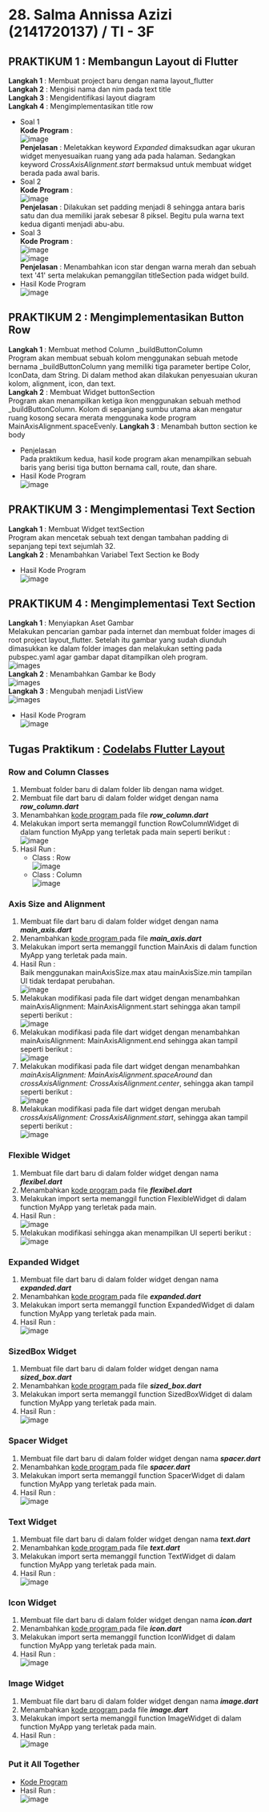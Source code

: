 # **28. Salma Annissa Azizi (2141720137) / TI - 3F**

## **<b>PRAKTIKUM 1 : Membangun Layout di Flutter</b>**

**Langkah 1** : Membuat project baru dengan nama layout_flutter </br>
**Langkah 2** : Mengisi nama dan nim pada text title </br>
**Langkah 3** : Mengidentifikasi layout diagram </br>
**Langkah 4** : Mengimplementasikan title row </br>
- Soal 1 </br>
    **Kode Program** : </br> ![image](docs/p1_soal1.PNG) </br>
    **Penjelasan** : Meletakkan keyword *Expanded* dimaksudkan agar ukuran widget menyesuaikan ruang yang ada pada halaman. Sedangkan keyword *CrossAxisAlignment.start* bermaksud untuk membuat widget berada pada awal baris.
- Soal 2 </br>
    **Kode Program** : </br> ![image](docs/p1_soal2.PNG) </br>
    **Penjelasan** : Dilakukan set padding menjadi 8 sehingga antara baris satu dan dua memiliki jarak sebesar 8 piksel. Begitu pula warna text kedua diganti menjadi abu-abu.
- Soal 3 </br>
    **Kode Program** : </br> ![image](docs/p1_soal3a.PNG) </br>
    ![image](docs/p1_soal3b.PNG) </br>
    **Penjelasan** : Menambahkan icon star dengan warna merah dan sebuah text '41' serta melakukan pemanggilan titleSection pada widget build.
- Hasil Kode Program </br>
![image](docs/p1_hasil.PNG) </br>

## **<b>PRAKTIKUM 2 : Mengimplementasikan Button Row</b>**
**Langkah 1** : Membuat method Column _buildButtonColumn </br>
Program akan membuat sebuah kolom menggunakan sebuah metode bernama _buildButtonColumn yang memiliki tiga parameter bertipe Color, IconData, dam String. Di dalam method akan dilakukan penyesuaian ukuran kolom, alignment, icon, dan text.</br>
**Langkah 2** : Membuat Widget buttonSection </br>
Program akan menampilkan ketiga ikon menggunakan sebuah method _buildButtonColumn. Kolom di sepanjang sumbu utama akan mengatur ruang kosong secara merata menggunaka kode program MainAxisAlignment.spaceEvenly.
**Langkah 3** : Menambah button section ke body </br>
- Penjelasan </br>
Pada praktikum kedua, hasil kode program akan menampilkan sebuah baris yang berisi tiga button bernama call, route, dan share.
- Hasil Kode Program </br>
![image](docs/p2_hasil.PNG) </br>

## **<b>PRAKTIKUM 3 : Mengimplementasi Text Section</b>** 
**Langkah 1** : Membuat Widget textSection </br>
Program akan mencetak sebuah text dengan tambahan padding di sepanjang tepi text sejumlah 32. </br>
**Langkah 2** : Menambahkan Variabel Text Section ke Body </br>
- Hasil Kode Program </br>
![image](docs/p3_hasil.PNG) </br>

## **<b>PRAKTIKUM 4 : Mengimplementasi Text Section</b>**
**Langkah 1** : Menyiapkan Aset Gambar </br>
Melakukan pencarian gambar pada internet dan membuat folder images di root project layout_flutter. Setelah itu gambar yang sudah diunduh dimasukkan ke dalam folder images dan melakukan setting pada pubspec.yaml agar gambar dapat ditampilkan oleh program. </br>
![images](docs/p4_pubspec.yaml) </br>
**Langkah 2** : Menambahkan Gambar ke Body </br>
![images](docs/p4_langkah2.PNG) </br>
**Langkah 3** : Mengubah menjadi ListView </br>
![images](docs/p4_langkah3.PNG) </br>
- Hasil Kode Program </br>
![image](docs/p4_hasil.PNG) </br>

## <b>Tugas Praktikum : <a href='https://docs.flutter.dev/codelabs/layout-basics'> Codelabs Flutter Layout </a></b>
### **Row and Column Classes**
1. Membuat folder baru di dalam folder lib dengan nama widget.
2. Membuat file dart baru di dalam folder widget dengan nama ***row_column.dart***
3. Menambahkan <a href = 'https://github.com/salmaannissa/28-2141720137-mobile-2023/blob/main/week-07/src/basic_layout_flutter/lib/widget/row_column.dart'> kode program </a> pada file ***row_column.dart***
4. Melakukan import serta memanggil function RowColumnWidget di dalam function MyApp yang terletak pada main seperti berikut : </br>
![image](docs/tp1_main_row.PNG)
5. Hasil Run : </br>
    - Class : Row </br>
        ![image](docs/tp1_hasil_row.PNG)
    - Class : Column </br>
        ![image](docs/tp1_hasil_column.PNG)

### **Axis Size and Alignment**
1. Membuat file dart baru di dalam folder widget dengan nama ***main_axis.dart***
2. Menambahkan <a href = 'https://github.com/salmaannissa/28-2141720137-mobile-2023/blob/main/week-07/src/basic_layout_flutter/lib/widget/main_axis.dart'> kode program </a> pada file ***main_axis.dart***
3. Melakukan import serta memanggil function MainAxis di dalam function MyApp yang terletak pada main.
4. Hasil Run : </br>
    Baik menggunakan mainAxisSize.max atau mainAxisSize.min tampilan UI tidak terdapat perubahan. </br>
    ![image](docs/tp2_hasil_min.PNG)
5. Melakukan modifikasi pada file dart widget dengan menambahkan mainAxisAlignment: MainAxisAlignment.start sehingga akan tampil seperti berikut : </br>
    ![image](docs/tp2_hasil_min.PNG)
6. Melakukan modifikasi pada file dart widget dengan menambahkan mainAxisAlignment: MainAxisAlignment.end sehingga akan tampil seperti berikut : </br>
    ![image](docs/axisalignt_end.PNG)
7. Melakukan modifikasi pada file dart widget dengan menambahkan *mainAxisAlignment: MainAxisAlignment.spaceAround* dan *crossAxisAlignment: CrossAxisAlignment.center*, sehingga akan tampil seperti berikut : </br>
    ![image](docs/axisalignt_cross.PNG)
8. Melakukan modifikasi pada file dart widget dengan merubah *crossAxisAlignment: CrossAxisAlignment.start*, sehingga akan tampil seperti berikut : </br>
    ![image](docs/axisalignt_cross_start.PNG)

### **Flexible Widget**
1. Membuat file dart baru di dalam folder widget dengan nama ***flexibel.dart***
2. Menambahkan <a href = 'https://github.com/salmaannissa/28-2141720137-mobile-2023/blob/main/week-07/src/basic_layout_flutter/lib/widget/flexibel.dart'> kode program </a> pada file ***flexibel.dart***
3. Melakukan import serta memanggil function FlexibleWidget di dalam function MyApp yang terletak pada main.
4. Hasil Run : </br> ![image](docs/flexible_loose.PNG)
5. Melakukan modifikasi sehingga akan menampilkan UI seperti berikut : </br> ![image](docs/flexible_tight.PNG)

### **Expanded Widget**
1. Membuat file dart baru di dalam folder widget dengan nama ***expanded.dart***
2. Menambahkan <a href = 'https://github.com/salmaannissa/28-2141720137-mobile-2023/blob/main/week-07/src/basic_layout_flutter/lib/widget/expanded.dart'> kode program </a> pada file ***expanded.dart***
3. Melakukan import serta memanggil function ExpandedWidget di dalam function MyApp yang terletak pada main.
4. Hasil Run : </br> ![image](docs/expanded_modif.PNG)

### **SizedBox Widget**
1. Membuat file dart baru di dalam folder widget dengan nama ***sized_box.dart***
2. Menambahkan <a href = 'https://github.com/salmaannissa/28-2141720137-mobile-2023/blob/main/week-07/src/basic_layout_flutter/lib/widget/sized_box.dart'> kode program </a> pada file ***sized_box.dart***
3. Melakukan import serta memanggil function SizedBoxWidget di dalam function MyApp yang terletak pada main.
4. Hasil Run : </br> ![image](docs/sizedbox_modif.PNG)

### **Spacer Widget**
1. Membuat file dart baru di dalam folder widget dengan nama ***spacer.dart***
2. Menambahkan <a href = 'https://github.com/salmaannissa/28-2141720137-mobile-2023/blob/main/week-07/src/basic_layout_flutter/lib/widget/spacer.dart'> kode program </a> pada file ***spacer.dart***
3. Melakukan import serta memanggil function SpacerWidget di dalam function MyApp yang terletak pada main.
4. Hasil Run : </br> ![image](docs/spacer_modif.PNG)

### **Text Widget**
1. Membuat file dart baru di dalam folder widget dengan nama ***text.dart***
2. Menambahkan <a href = 'https://github.com/salmaannissa/28-2141720137-mobile-2023/blob/main/week-07/src/basic_layout_flutter/lib/widget/text.dart'> kode program </a> pada file ***text.dart***
3. Melakukan import serta memanggil function TextWidget di dalam function MyApp yang terletak pada main.
4. Hasil Run : </br> ![image](docs/text_modif.PNG)

### **Icon Widget**
1. Membuat file dart baru di dalam folder widget dengan nama ***icon.dart***
2. Menambahkan <a href = 'https://github.com/salmaannissa/28-2141720137-mobile-2023/blob/main/week-07/src/basic_layout_flutter/lib/widget/icon.dart'> kode program </a> pada file ***icon.dart***
3. Melakukan import serta memanggil function IconWidget di dalam function MyApp yang terletak pada main.
4. Hasil Run : </br> ![image](docs/icon_modif.PNG)

### **Image Widget**
1. Membuat file dart baru di dalam folder widget dengan nama ***image.dart***
2. Menambahkan <a href = 'https://github.com/salmaannissa/28-2141720137-mobile-2023/blob/main/week-07/src/basic_layout_flutter/lib/widget/image.dart'> kode program </a> pada file ***image.dart***
3. Melakukan import serta memanggil function ImageWidget di dalam function MyApp yang terletak pada main.
4. Hasil Run : </br> ![image](docs/img_modif.PNG)

### **Put it All Together**
- <a href = 'https://github.com/salmaannissa/28-2141720137-mobile-2023/blob/main/week-07/src/basic_layout_flutter/lib/widget/put_together.dart'> Kode Program </a>
- Hasil Run : </br> ![image](docs/put_all_together.PNG)
